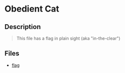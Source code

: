 # Obedient Cat

## Description

> This file has a flag in plain sight (aka "in-the-clear")

## Files

- [flag]()